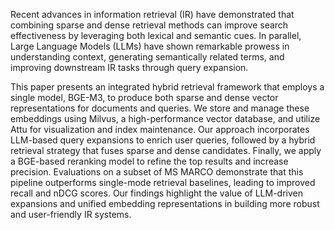 Recent advances in information retrieval (IR) have demonstrated that combining sparse and dense retrieval methods can improve search effectiveness by leveraging both lexical and semantic cues. In parallel, Large Language Models (LLMs) have shown remarkable prowess in understanding context, generating semantically related terms, and improving downstream IR tasks through query expansion. 

This paper presents an integrated hybrid retrieval framework that employs a single model, BGE-M3, to produce both sparse and dense vector representations for documents and queries. We store and manage these embeddings using Milvus, a high-performance vector database, and utilize Attu for visualization and index maintenance. Our approach incorporates LLM-based query expansions to enrich user queries, followed by a hybrid retrieval strategy that fuses sparse and dense candidates. Finally, we apply a BGE-based reranking model to refine the top results and increase precision. Evaluations on a subset of MS MARCO demonstrate that this pipeline outperforms single-mode retrieval baselines, leading to improved recall and nDCG scores. Our findings highlight the value of LLM-driven expansions and unified embedding representations in building more robust and user-friendly IR systems. 
